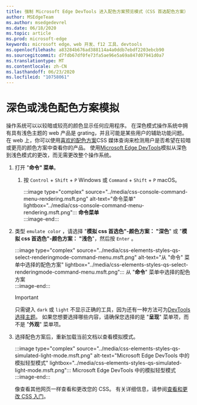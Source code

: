```yaml
---
title: 强制 Microsoft Edge DevTools 进入配色方案预览模式（CSS 首选配色方案）
author: MSEdgeTeam
ms.author: msedgedevrel
ms.date: 06/18/2020
ms.topic: article
ms.prod: microsoft-edge
keywords: microsoft edge、web 开发、f12 工具、devtools
ms.openlocfilehash: a83284b676ad388114a4a0ddb7ebdf2203ebcb90
ms.sourcegitcommit: d7fdb67df0fe73fa5ae96e5a69a847d07941d0a7
ms.translationtype: MT
ms.contentlocale: zh-CN
ms.lasthandoff: 06/23/2020
ms.locfileid: "10758061"
---
```

# 深色或浅色配色方案模拟  

操作系统可以以较暗或较亮的颜色显示任何应用程序。  在深色模式操作系统中拥有具有浅色主题的 web 产品是 grating，并且可能是某些用户的辅助功能问题。  在 web 上，你可以使用[喜欢的配色方案][MDNPrefersColorScheme]CSS 媒体查询来检测用户是否希望在较暗或更亮的颜色方案中查看你的产品。  使用[Microsoft Edge DevTools][DevtoolsGuideChromiumMain]模拟从深色到浅色模式的更改，而无需更改整个操作系统。  

1.  打开 "**命令" 菜单**。  
    1.  按 `Control` + `Shift` + `P` Windows 或 `Command` + `Shift` + `P` macOS。  
        
        :::image type="complex" source="../media/css-console-command-menu-rendering.msft.png" alt-text="命令菜单" lightbox="../media/css-console-command-menu-rendering.msft.png":::
           **命令菜单**  
        :::image-end:::   
        
1.  类型 `emulate color` ，请选择 "**模拟 css 首选色"-颜色方案： "深色**" 或 "**模拟 css 首选色"-颜色方案： "浅色**"，然后按 `Enter` 。  
    
    :::image type="complex" source="../media/css-elements-styles-qs-select-renderingmode-command-menu.msft.png" alt-text="从 "命令" 菜单中选择的配色方案" lightbox="../media/css-elements-styles-qs-select-renderingmode-command-menu.msft.png":::
       从 "**命令**" 菜单中选择的配色方案  
    :::image-end:::  
    
    > [!IMPORTANT]
    > 只需键入 `dark` 或 `light` 不显示正确的工具，因为还有一种方法可为[DevTools 选择主题][DevtoolsGuideChromiumCustomizeDarkTheme]。  如果您想要选择哪些内容，请确保您选择的是 "**呈现**" 菜单项，而不是 "**外观**" 菜单项。  

1.  选择配色方案后，重新加载当前文档以查看模拟模式。  
    
    :::image type="complex" source="../media/css-elements-styles-qs-simulated-light-mode.msft.png" alt-text="Microsoft Edge DevTools 中的模拟轻型模式" lightbox="../media/css-elements-styles-qs-simulated-light-mode.msft.png":::
       Microsoft Edge DevTools 中的模拟轻型模式  
    :::image-end:::  
    
    像查看其他网页一样查看和更改您的 CSS。  有关详细信息，请参阅[查看和更改 CSS 入门][DevtoolsGuideChromiumCssIndex]。  

<!-- links -->  

[DevtoolsGuideChromiumMain]: ../../devtools-guide-chromium.md "Microsoft Edge （Chromium）开发人员工具 Microsoft |Microsoft 文档"  
[DevtoolsGuideChromiumCustomizeDarkTheme]: ../customize/dark-theme.md "在 Microsoft Edge DevTools 中启用深色主题 |Microsoft 文档"
[DevtoolsGuideChromiumCssIndex]: ../css/index.md "开始使用查看和更改 CSS |Microsoft 文档"  

[MDNPrefersColorScheme]: https://developer.mozilla.org/docs/Web/CSS/@media/prefers-color-scheme "首选-配色方案 |MDN"  

